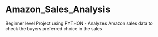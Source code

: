 # Amazon_Sales_Analysis

Beginner level Project using PYTHON - Analyzes  Amazon sales data to check the buyers preferred choice in the sales
